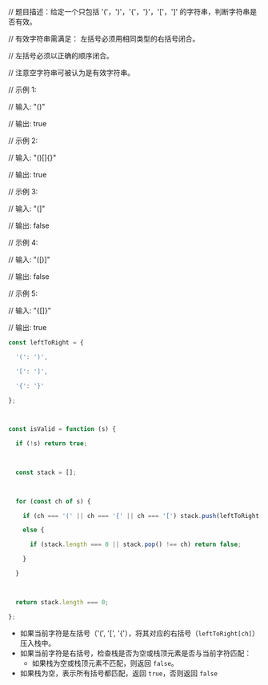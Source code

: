 // 题目描述：给定一个只包括 '('，')'，'{'，'}'，'['，']' 的字符串，判断字符串是否有效。

  

// 有效字符串需满足： 左括号必须用相同类型的右括号闭合。

// 左括号必须以正确的顺序闭合。

// 注意空字符串可被认为是有效字符串。

  

// 示例 1:

// 输入: "()"

// 输出: true

  

// 示例 2:

// 输入: "()[]{}"

// 输出: true

  

// 示例 3:

// 输入: "(]"

// 输出: false

  

// 示例 4:

// 输入: "([)]"

// 输出: false

// 示例 5:

// 输入: "{[]}"

// 输出: true


```js
const leftToRight = {

  '(': ')',

  '[': ']',

  '{': '}'

};

  

const isValid = function (s) {

  if (!s) return true;

  

  const stack = [];

  

  for (const ch of s) {

    if (ch === '(' || ch === '{' || ch === '[') stack.push(leftToRight[ch]);

    else {

      if (stack.length === 0 || stack.pop() !== ch) return false;

    }

  }

  

  return stack.length === 0;

};
```

- 如果当前字符是左括号（'(', '[', '{'），将其对应的右括号（`leftToRight[ch]`）压入栈中。
- 如果当前字符是右括号，检查栈是否为空或栈顶元素是否与当前字符匹配：
    - 如果栈为空或栈顶元素不匹配，则返回 `false`。
- 如果栈为空，表示所有括号都匹配，返回 `true`，否则返回 `false`